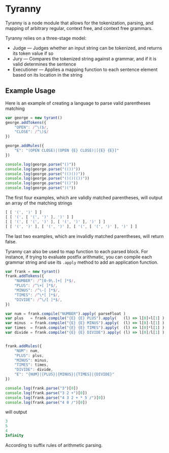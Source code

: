 # Tyranny

Tyranny is a node module that allows for the tokenization, parsing, and mapping of arbitrary regular, context free, and context free grammars. 

Tyranny relies on a three-stage model:
 
 - Judge &mdash; Judges whether an input string can be tokenized, and returns its token value if so
 - Jury &mdash; Compares the tokenized string against a grammar, and if it is valid determines the sentence
 - Executioner &mdash; Applies a mapping function to each sentence element based on its location in the string

## Example Usage

Here is an example of creating a language to parse valid parentheses matching

```js
var george = new tyrant()
george.addTokens({
	"OPEN": /^\($/,
	"CLOSE": /^\)$/
})

george.addRules({
	"E": "(OPEN CLOSE)|(OPEN {E} CLOSE)|[{E} {E}]"
})

console.log(george.parse("()"))
console.log(george.parse("(())"))
console.log(george.parse("(()())"))
console.log(george.parse("()()(())"))
console.log(george.parse("(()"))
console.log(george.parse(")("))
```

The first four examples, which are validly matched parentheses, will output an array of the matching strings

```js
[ [ '(', ')' ] ]
[ [ '(', [ '(', ')' ], ')' ] ]
[ [ '(', [ '(', ')' ], [ '(', ')' ], ')' ] ]
[ [ '(', ')' ], [ '(', ')' ], [ '(', [ '(', ')' ], ')' ] ]
```

The last two examples, which are invalidly matched parentheses, will return false.

Tyranny can also be used to map function to each parsed block. For instance, if trying to evaluate postfix arithmatic, you can compile each grammar string and use its `.apply` method to add an application function.

```js
var frank = new tyrant()
frank.addTokens({
	"NUMBER": /^[0-9\.]+[ ]*$/,
	"PLUS": /^\+[ ]*$/,
	"MINUS": /^\-[ ]*$/,
	"TIMES": /^\*[ ]*$/,
	"DIVIDE": /^\/[ ]*$/,
})

var num = frank.compile("NUMBER").apply( parseFloat )
var plus   = frank.compile("{E} {E} PLUS").apply(   (l) => l[0]+l[1] )
var minus  = frank.compile("{E} {E} MINUS").apply(  (l) => l[0]-l[1] )
var times  = frank.compile("{E} {E} TIMES").apply(  (l) => l[0]*l[1] )
var divide = frank.compile("{E} {E} DIVIDE").apply( (l) => l[0]/l[1] )


frank.addRules({
	"NUM": num,
	"PLUS": plus,
	"MINUS": minus,
	"TIMES": times,
	"DIVIDE": divide,
	"E": "{NUM}|{PLUS}|{MINUS}|{TIMES}|{DIVIDE}"
})

console.log(frank.parse("3")[0])
console.log(frank.parse("3 2 +")[0])
console.log(frank.parse("4 3 2 + * 5 /")[0])
console.log(frank.parse("4 0 /")[0])
```

will output

```js
3
5
4
Infinity
```

According to suffix rules of arithmetic parsing.
